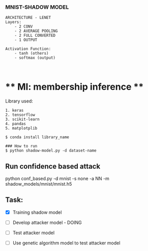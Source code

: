 ### MNIST-SHADOW MODEL
```
ARCHITECTURE - LENET
Layers:
    - 2 CONV
    - 2 AVERAGE POOLING
    - 2 FULL CONVERTED 
    - 1 OUTPUT

Activation Function:
    - tanh (others)
    - softmax (output)



```


# ** MI: membership inference **

Library used:
```
1. keras
2. tensorflow
3. scikit-learn
4. pandas
5. matplotplib

$ conda install library_name

### How to run
$ python shadow-model.py -d dataset-name

```

## Run confidence based attack
python conf_based.py -d mnist -s none -a NN -m shadow_models/mnist/mnist.h5



## Task:

- [x] Training shadow model
- [ ] Develop attacker model - DOING
- [ ] Test attacker model
- [ ] Use genetic algorithm model to test attacker model

